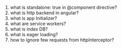 1. what is standalone: true in @component directive?
2. what is http backend in angular? 
3. what is app Initializer?
4. what are service workers?
5. what is index DB?
6. what is eager loading?
7. how to ignore few requests from httpInterceptor?
